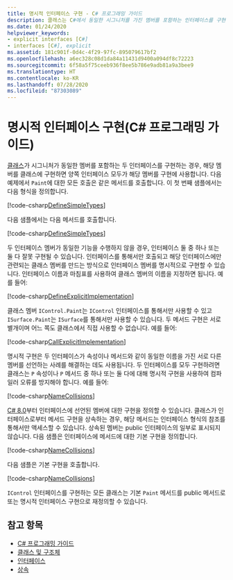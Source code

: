 ```yaml
---
title: 명시적 인터페이스 구현 - C# 프로그래밍 가이드
description: 클래스는 C#에서 동일한 시그니처를 가진 멤버를 포함하는 인터페이스를 구현할 수 있습니다. 명시적 구현에서는 하나의 인터페이스에 고유한 클래스 멤버를 만듭니다.
ms.date: 01/24/2020
helpviewer_keywords:
- explicit interfaces [C#]
- interfaces [C#], explicit
ms.assetid: 181c901f-0d4c-4f29-97fc-895079617bf2
ms.openlocfilehash: a6ec328c08d1da84a11431d9400a094df8c72223
ms.sourcegitcommit: 6f58a5f75ceeb936f8ee5b786e9adb81a9a3bee9
ms.translationtype: HT
ms.contentlocale: ko-KR
ms.lasthandoff: 07/28/2020
ms.locfileid: "87303089"
---
```

# <a name="explicit-interface-implementation-c-programming-guide"></a>명시적 인터페이스 구현(C# 프로그래밍 가이드)

[클래스](../../language-reference/keywords/class.md)가 시그니처가 동일한 멤버를 포함하는 두 인터페이스를 구현하는 경우, 해당 멤버를 클래스에 구현하면 양쪽 인터페이스 모두가 해당 멤버를 구현에 사용합니다. 다음 예제에서 `Paint`에 대한 모든 호출은 같은 메서드를 호출합니다. 이 첫 번째 샘플에서는 다음 형식을 정의합니다.

[!code-csharp[DefineSimpleTypes](~/samples/snippets/csharp/interfaces/ExplicitImplementation.cs#DefineTypes)]

다음 샘플에서는 다음 메서드를 호출합니다.

[!code-csharp[DefineSimpleTypes](~/samples/snippets/csharp/interfaces/ExplicitImplementation.cs#CallMethods)]

두 인터페이스 멤버가 동일한 기능을 수행하지 않을 경우, 인터페이스 둘 중 하나 또는 둘 다 잘못 구현될 수 있습니다. 인터페이스를 통해서만 호출되고 해당 인터페이스에만 관련되는 클래스 멤버를 만드는 방식으로 인터페이스 멤버를 명시적으로 구현할 수 있습니다. 인터페이스 이름과 마침표를 사용하여 클래스 멤버의 이름을 지정하면 됩니다. 예를 들어:

[!code-csharp[DefineExplicitImplementation](~/samples/snippets/csharp/interfaces/ExplicitImplementation.cs#ExplicitImplementation)]

클래스 멤버 `IControl.Paint`는 `IControl` 인터페이스를 통해서만 사용할 수 있고 `ISurface.Paint`는 `ISurface`를 통해서만 사용할 수 있습니다. 두 메서드 구현은 서로 별개이며 어느 쪽도 클래스에서 직접 사용할 수 없습니다. 예를 들어:

[!code-csharp[CallExplicitImplementation](~/samples/snippets/csharp/interfaces/ExplicitImplementation.cs#CallExplicitImplementation)]

명시적 구현은 두 인터페이스가 속성이나 메서드와 같이 동일한 이름을 가진 서로 다른 멤버를 선언하는 사례를 해결하는 데도 사용됩니다. 두 인터페이스를 모두 구현하려면 클래스는 `P` 속성이나 `P` 메서드 중 하나 또는 둘 다에 대해 명시적 구현을 사용하여 컴파일러 오류를 방지해야 합니다. 예를 들어:

[!code-csharp[NameCollisions](~/samples/snippets/csharp/interfaces/ExplicitImplementation.cs#NameCollision)]

[C# 8.0](../../whats-new/csharp-8.md#default-interface-methods)부터 인터페이스에 선언된 멤버에 대한 구현을 정의할 수 있습니다. 클래스가 인터페이스로부터 메서드 구현을 상속하는 경우, 해당 메서드는 인터페이스 형식의 참조를 통해서만 액세스할 수 있습니다. 상속된 멤버는 public 인터페이스의 일부로 표시되지 않습니다. 다음 샘플은 인터페이스에 메서드에 대한 기본 구현을 정의합니다.

[!code-csharp[NameCollisions](~/samples/snippets/csharp/interfaces/ExplicitImplementation.cs#DefaultImplementation)]

다음 샘플은 기본 구현을 호출합니다.

[!code-csharp[NameCollisions](~/samples/snippets/csharp/interfaces/ExplicitImplementation.cs#CallDefaultImplementation)]

`IControl` 인터페이스를 구현하는 모든 클래스는 기본 `Paint` 메서드를 public 메서드로 또는 명시적 인터페이스 구현으로 재정의할 수 있습니다.

## <a name="see-also"></a>참고 항목

- [C# 프로그래밍 가이드](../index.md)
- [클래스 및 구조체](../classes-and-structs/index.md)
- [인터페이스](./index.md)
- [상속](../classes-and-structs/inheritance.md)
